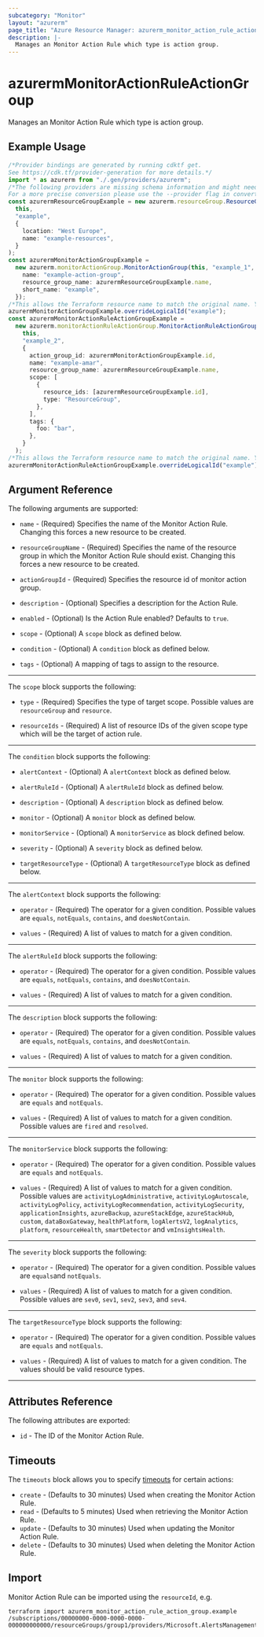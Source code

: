 ```yaml
---
subcategory: "Monitor"
layout: "azurerm"
page_title: "Azure Resource Manager: azurerm_monitor_action_rule_action_group"
description: |-
  Manages an Monitor Action Rule which type is action group.
---
```


# azurermMonitorActionRuleActionGroup

Manages an Monitor Action Rule which type is action group.

## Example Usage

```typescript
/*Provider bindings are generated by running cdktf get.
See https://cdk.tf/provider-generation for more details.*/
import * as azurerm from "./.gen/providers/azurerm";
/*The following providers are missing schema information and might need manual adjustments to synthesize correctly: azurerm.
For a more precise conversion please use the --provider flag in convert.*/
const azurermResourceGroupExample = new azurerm.resourceGroup.ResourceGroup(
  this,
  "example",
  {
    location: "West Europe",
    name: "example-resources",
  }
);
const azurermMonitorActionGroupExample =
  new azurerm.monitorActionGroup.MonitorActionGroup(this, "example_1", {
    name: "example-action-group",
    resource_group_name: azurermResourceGroupExample.name,
    short_name: "example",
  });
/*This allows the Terraform resource name to match the original name. You can remove the call if you don't need them to match.*/
azurermMonitorActionGroupExample.overrideLogicalId("example");
const azurermMonitorActionRuleActionGroupExample =
  new azurerm.monitorActionRuleActionGroup.MonitorActionRuleActionGroup(
    this,
    "example_2",
    {
      action_group_id: azurermMonitorActionGroupExample.id,
      name: "example-amar",
      resource_group_name: azurermResourceGroupExample.name,
      scope: [
        {
          resource_ids: [azurermResourceGroupExample.id],
          type: "ResourceGroup",
        },
      ],
      tags: {
        foo: "bar",
      },
    }
  );
/*This allows the Terraform resource name to match the original name. You can remove the call if you don't need them to match.*/
azurermMonitorActionRuleActionGroupExample.overrideLogicalId("example");

```

## Argument Reference

The following arguments are supported:

*   `name` - (Required) Specifies the name of the Monitor Action Rule. Changing this forces a new resource to be created.

*   `resourceGroupName` - (Required) Specifies the name of the resource group in which the Monitor Action Rule should exist. Changing this forces a new resource to be created.

*   `actionGroupId` - (Required) Specifies the resource id of monitor action group.

*   `description` - (Optional) Specifies a description for the Action Rule.

*   `enabled` - (Optional) Is the Action Rule enabled? Defaults to `true`.

*   `scope` - (Optional) A `scope` block as defined below.

*   `condition` - (Optional) A `condition` block as defined below.

*   `tags` - (Optional) A mapping of tags to assign to the resource.

***

The `scope` block supports the following:

*   `type` - (Required) Specifies the type of target scope. Possible values are `resourceGroup` and `resource`.

*   `resourceIds` - (Required) A list of resource IDs of the given scope type which will be the target of action rule.

***

The `condition` block supports the following:

*   `alertContext` - (Optional) A `alertContext` block as defined below.

*   `alertRuleId` - (Optional) A `alertRuleId` block as defined below.

*   `description` - (Optional) A `description` block as defined below.

*   `monitor` - (Optional) A `monitor` block as defined below.

*   `monitorService` - (Optional) A `monitorService` as block defined below.

*   `severity` - (Optional) A `severity` block as defined below.

*   `targetResourceType` - (Optional) A `targetResourceType` block as defined below.

***

The `alertContext` block supports the following:

*   `operator` - (Required) The operator for a given condition. Possible values are `equals`, `notEquals`, `contains`, and `doesNotContain`.

*   `values` - (Required) A list of values to match for a given condition.

***

The `alertRuleId` block supports the following:

*   `operator` - (Required) The operator for a given condition. Possible values are `equals`, `notEquals`, `contains`, and `doesNotContain`.

*   `values` - (Required) A list of values to match for a given condition.

***

The `description` block supports the following:

*   `operator` - (Required) The operator for a given condition. Possible values are `equals`, `notEquals`, `contains`, and `doesNotContain`.

*   `values` - (Required) A list of values to match for a given condition.

***

The `monitor` block supports the following:

*   `operator` - (Required) The operator for a given condition. Possible values are `equals` and `notEquals`.

*   `values` - (Required) A list of values to match for a given condition. Possible values are `fired` and `resolved`.

***

The `monitorService` block supports the following:

*   `operator` - (Required) The operator for a given condition. Possible values are `equals` and `notEquals`.

*   `values` - (Required) A list of values to match for a given condition. Possible values are `activityLogAdministrative`, `activityLogAutoscale`, `activityLogPolicy`, `activityLogRecommendation`, `activityLogSecurity`, `applicationInsights`, `azureBackup`, `azureStackEdge`, `azureStackHub`, `custom`, `dataBoxGateway`, `healthPlatform`, `logAlertsV2`, `logAnalytics`, `platform`, `resourceHealth`, `smartDetector` and `vmInsightsHealth`.

***

The `severity` block supports the following:

*   `operator` - (Required) The operator for a given condition. Possible values are `equals`and `notEquals`.

*   `values` - (Required) A list of values to match for a given condition. Possible values are `sev0`, `sev1`, `sev2`, `sev3`, and `sev4`.

***

The `targetResourceType` block supports the following:

*   `operator` - (Required) The operator for a given condition. Possible values are `equals` and `notEquals`.

*   `values` - (Required) A list of values to match for a given condition. The values should be valid resource types.

***

## Attributes Reference

The following attributes are exported:

* `id` - The ID of the Monitor Action Rule.

## Timeouts

The `timeouts` block allows you to specify [timeouts](https://www.terraform.io/language/resources/syntax#operation-timeouts) for certain actions:

* `create` - (Defaults to 30 minutes) Used when creating the Monitor Action Rule.
* `read` - (Defaults to 5 minutes) Used when retrieving the Monitor Action Rule.
* `update` - (Defaults to 30 minutes) Used when updating the Monitor Action Rule.
* `delete` - (Defaults to 30 minutes) Used when deleting the Monitor Action Rule.

## Import

Monitor Action Rule can be imported using the `resourceId`, e.g.

```console
terraform import azurerm_monitor_action_rule_action_group.example /subscriptions/00000000-0000-0000-0000-000000000000/resourceGroups/group1/providers/Microsoft.AlertsManagement/actionRules/actionRule1
```
